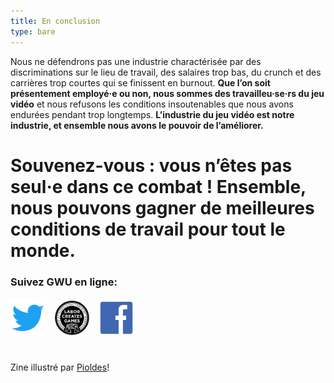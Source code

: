 ```yaml
---
title: En conclusion
type: bare
---
```


Nous ne défendrons pas une industrie charactérisée par des discriminations sur le lieu de travail, des salaires trop bas, du crunch et des carrières trop courtes qui se finissent en burnout. **Que l’on soit présentement employé·e ou non, nous sommes des travailleu·se·rs du jeu vidéo** et nous refusons les conditions insoutenables que nous avons endurées pendant trop longtemps. **L’industrie du jeu vidéo est notre industrie, et ensemble nous avons le pouvoir de l’améliorer.**

<div class="md-margin">
<h1>Souvenez-vous : vous n’êtes pas seul·e dans ce combat ! Ensemble, nous pouvons gagner de meilleures conditions de travail pour <strong>tout le monde</strong>.</h1>
</div>

<h3>Suivez GWU en ligne:</h3>

<div style="display:flex;justify-content: flex-start;margin-top:20px;margin-bottom:40px">
  <a title="GWU sur Twitter" href="https://twitter.com/gameworkers">
    <img
      style="width: 55px;height: 55px;margin-right: 1rem"
      src="/images/social-twitter.svg"
      alt="Twitter logo"
    />
  </a>
  <a title="GWU Website" href="https://gameworkersunite.org">
    <img
      style="width: 55px;height: 55px;margin-right: 1rem"
      src="/images/gwu-logo.svg"
      alt="GWU logo"
    />
  </a>
  <a title="GWU sur Facebook" href="https://www.facebook.com/GameWorkers/">
    <img
      style="width: 55px;height: 55px"
      src="/images/social-facebook.svg"
      alt="Facebook logo"
    />
  </a>
</div>

Zine illustré par [Pioldes](https://pioldes.tumblr.com)!

